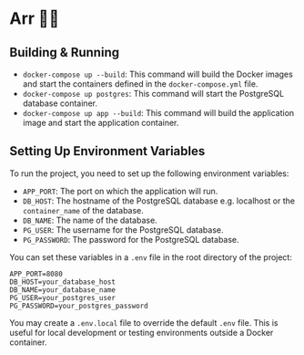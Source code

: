 # Arr 🏴‍☠️

## Building & Running

- `docker-compose up --build`: This command will build the Docker images and start the containers defined in the `docker-compose.yml` file.
- `docker-compose up postgres`: This command will start the PostgreSQL database container.
- `docker-compose up app --build`: This command will build the application image and start the application container.

## Setting Up Environment Variables

To run the project, you need to set up the following environment variables:

- `APP_PORT`: The port on which the application will run.
- `DB_HOST`: The hostname of the PostgreSQL database e.g. localhost or the `container_name` of the database.
- `DB_NAME`: The name of the database.
- `PG_USER`: The username for the PostgreSQL database.
- `PG_PASSWORD`: The password for the PostgreSQL database.

You can set these variables in a `.env` file in the root directory of the project:

```dotenv
APP_PORT=8080
DB_HOST=your_database_host
DB_NAME=your_database_name
PG_USER=your_postgres_user
PG_PASSWORD=your_postgres_password
```

You may create a `.env.local` file to override the default `.env` file.
This is useful for local development or testing environments outside a Docker container.